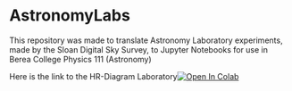 # AstronomyLabs


This repository was made to translate Astronomy Laboratory experiments, made by the Sloan Digital Sky Survey, to Jupyter Notebooks for use in Berea College Physics 111 (Astronomy)

Here is the link to the HR-Diagram Laboratory[![Open In Colab](https://colab.research.google.com/assets/colab-badge.svg)](https://colab.research.google.com/github/Pratere/AstronomyLabs/blob/master/HR_Diagrams/HR_Diagram.ipynb)
